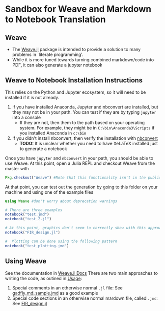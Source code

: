 # Sandbox for Weave and Markdown to Notebook Translation

##  Weave

- The [Weave.jl](https://github.com/mpastell/Weave.jl) package is intended to provide a solution to many problems in `literate programming'.
- While it is more tuned towards turning combined markdown/code into PDF, it can also generate a jupyter notebook

## Weave to Notebook Installation Instructions
 This relies on the Python and Jupyter ecosystem, so it will need to be installed if it is not already.

1. If you have installed Anaconda, Jupyter and nbconvert are installed, but they may not be in your path.  You can test if they are by typing `jupyter` into a console
    - If they are not, then them to the path based on your operating system.  For example, they might be in `C:\bin\Anaconda3\Scripts` if you installed Anaconda in `c:\bin`
1. If you didn't install nbconvert, then verify the installation with [nbconvert](https://nbconvert.readthedocs.io/en/latest/install.html)
    - **TODO:** It is unclear whether you need to have XeLaTeX installed just to generate a notebook

Once you have `jupyter` and `nbconvert` in your path, you should be able to use Weave.  At this point, open a Julia REPL and checkout Weave from the master with
```julia
Pkg.checkout("Weave") #Note that this functionality isn't in the published version yet
```

At that point, you can test out the generation by going to this folder on your machine and using one of the example files
```julia
using Weave #don't worry about deprecation warnings

# There are three examples
notebook("test.jmd")
notebook("test_2.jl")

# At this point, graphics don't seem to correctly show with this approach, but the rest should run.
notebook("FIR_design.jl")

#  Plotting can be done using the following pattern
notebook("test_plotting.jmd")
```

## Using Weave
See the documentation in [Weave.jl Docs](http://weavejl.mpastell.com/stable/)  There are two main approaches to writing the code, as outined in [Usage](http://weavejl.mpastell.com/stable/usage/):

1. Special comments in an otherwise normal `.jl` file:  See [gadfly_md_sample.jmd](https://raw.githubusercontent.com/mpastell/Weave.jl/master/examples/gadfly_md_sample.jmd) as a good example
1. Special code sections in an otherwise normal mardown file, called `.jmd`:  See [FIR_design.jl](https://github.com/mpastell/Weave.jl/blob/master/examples/FIR_design.jl)

